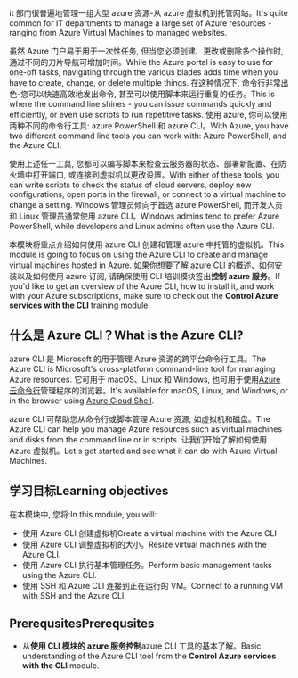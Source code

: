 <span data-ttu-id="7e367-101">it 部门很普遍地管理一组大型 azure 资源-从 azure 虚拟机到托管网站。</span><span class="sxs-lookup"><span data-stu-id="7e367-101">It's quite common for IT departments to manage a large set of Azure resources - ranging from Azure Virtual Machines to managed websites.</span></span>

<span data-ttu-id="7e367-102">虽然 Azure 门户易于用于一次性任务, 但当您必须创建、更改或删除多个操作时, 通过不同的刀片导航可增加时间。</span><span class="sxs-lookup"><span data-stu-id="7e367-102">While the Azure portal is easy to use for one-off tasks, navigating through the various blades adds time when you have to create, change, or delete multiple things.</span></span> <span data-ttu-id="7e367-103">在这种情况下, 命令行非常出色-您可以快速高效地发出命令, 甚至可以使用脚本来运行重复的任务。</span><span class="sxs-lookup"><span data-stu-id="7e367-103">This is where the command line shines - you can issue commands quickly and efficiently, or even use scripts to run repetitive tasks.</span></span> <span data-ttu-id="7e367-104">使用 azure, 你可以使用两种不同的命令行工具: azure PowerShell 和 azure CLI。</span><span class="sxs-lookup"><span data-stu-id="7e367-104">With Azure, you have two different command line tools you can work with: Azure PowerShell, and the Azure CLI.</span></span>

<span data-ttu-id="7e367-105">使用上述任一工具, 您都可以编写脚本来检查云服务器的状态、部署新配置、在防火墙中打开端口, 或连接到虚拟机以更改设置。</span><span class="sxs-lookup"><span data-stu-id="7e367-105">With either of these tools, you can write scripts to check the status of cloud servers, deploy new configurations, open ports in the firewall, or connect to a virtual machine to change a setting.</span></span> <span data-ttu-id="7e367-106">Windows 管理员倾向于首选 azure PowerShell, 而开发人员和 Linux 管理员通常使用 azure CLI。</span><span class="sxs-lookup"><span data-stu-id="7e367-106">Windows admins tend to prefer Azure PowerShell, while developers and Linux admins often use the Azure CLI.</span></span>

<span data-ttu-id="7e367-107">本模块将重点介绍如何使用 azure CLI 创建和管理 azure 中托管的虚拟机。</span><span class="sxs-lookup"><span data-stu-id="7e367-107">This module is going to focus on using the Azure CLI to create and manage virtual machines hosted in Azure.</span></span> <span data-ttu-id="7e367-108">如果你想要了解 azure CLI 的概述、如何安装以及如何使用 azure 订阅, 请确保使用 CLI 培训模块签出**控制 azure 服务**。</span><span class="sxs-lookup"><span data-stu-id="7e367-108">If you'd like to get an overview of the Azure CLI, how to install it, and work with your Azure subscriptions, make sure to check out the **Control Azure services with the CLI** training module.</span></span>

## <a name="what-is-the-azure-cli"></a><span data-ttu-id="7e367-109">什么是 Azure CLI？</span><span class="sxs-lookup"><span data-stu-id="7e367-109">What is the Azure CLI?</span></span>

<span data-ttu-id="7e367-110">azure CLI 是 Microsoft 的用于管理 Azure 资源的跨平台命令行工具。</span><span class="sxs-lookup"><span data-stu-id="7e367-110">The Azure CLI is Microsoft's cross-platform command-line tool for managing Azure resources.</span></span> <span data-ttu-id="7e367-111">它可用于 macOS、Linux 和 Windows, 也可用于使用[Azure 云命令行](https://docs.microsoft.com/azure/cloud-shell/overview)管理程序的浏览器。</span><span class="sxs-lookup"><span data-stu-id="7e367-111">It's available for macOS, Linux, and Windows, or in the browser using [Azure Cloud Shell](https://docs.microsoft.com/azure/cloud-shell/overview).</span></span>

<span data-ttu-id="7e367-112">azure CLI 可帮助您从命令行或脚本管理 Azure 资源, 如虚拟机和磁盘。</span><span class="sxs-lookup"><span data-stu-id="7e367-112">The Azure CLI can help you manage Azure resources such as virtual machines and disks from the command line or in scripts.</span></span> <span data-ttu-id="7e367-113">让我们开始了解如何使用 Azure 虚拟机。</span><span class="sxs-lookup"><span data-stu-id="7e367-113">Let's get started and see what it can do with Azure Virtual Machines.</span></span>

## <a name="learning-objectives"></a><span data-ttu-id="7e367-114">学习目标</span><span class="sxs-lookup"><span data-stu-id="7e367-114">Learning objectives</span></span>

<span data-ttu-id="7e367-115">在本模块中, 您将:</span><span class="sxs-lookup"><span data-stu-id="7e367-115">In this module, you will:</span></span>

- <span data-ttu-id="7e367-116">使用 Azure CLI 创建虚拟机</span><span class="sxs-lookup"><span data-stu-id="7e367-116">Create a virtual machine with the Azure CLI</span></span>
- <span data-ttu-id="7e367-117">使用 Azure CLI 调整虚拟机的大小。</span><span class="sxs-lookup"><span data-stu-id="7e367-117">Resize virtual machines with the Azure CLI.</span></span>
- <span data-ttu-id="7e367-118">使用 Azure CLI 执行基本管理任务。</span><span class="sxs-lookup"><span data-stu-id="7e367-118">Perform basic management tasks using the Azure CLI.</span></span>
- <span data-ttu-id="7e367-119">使用 SSH 和 Azure CLI 连接到正在运行的 VM。</span><span class="sxs-lookup"><span data-stu-id="7e367-119">Connect to a running VM with SSH and the Azure CLI.</span></span>

## <a name="prerequsites"></a><span data-ttu-id="7e367-120">Prerequsites</span><span class="sxs-lookup"><span data-stu-id="7e367-120">Prerequsites</span></span>

- <span data-ttu-id="7e367-121">从**使用 CLI 模块的 azure 服务控制**azure CLI 工具的基本了解。</span><span class="sxs-lookup"><span data-stu-id="7e367-121">Basic understanding of the Azure CLI tool from the **Control Azure services with the CLI** module.</span></span>